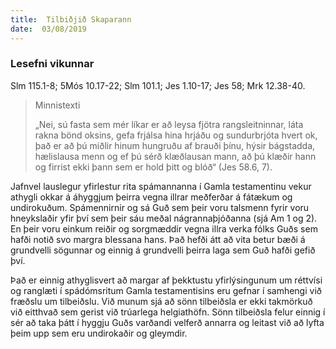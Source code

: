 ```yaml
---
title:  Tilbiðjið Skaparann
date:  03/08/2019
---
```


### Lesefni vikunnar
Slm 115.1-8; 5Mós 10.17-22; Slm 101.1; Jes 1.10-17; Jes 58; Mrk 12.38-40.

> <p>Minnistexti</p>
> „Nei, sú fasta sem mér líkar er að leysa fjötra rangsleitninnar, láta rakna bönd oksins, gefa frjálsa hina hrjáðu og sundurbrjóta hvert ok, það er að þú miðlir hinum hungruðu af brauði þínu, hýsir bágstadda, hælislausa menn og ef þú sérð klæðlausan mann, að þú klæðir hann og firrist ekki þann sem er hold þitt og blóð“ (Jes 58.6, 7).

Jafnvel lauslegur yfirlestur rita spámannanna í Gamla testamentinu vekur athygli okkar á áhyggjum þeirra vegna illrar meðferðar á fátækum og undirokuðum. Spámennirnir og sá Guð sem þeir voru talsmenn fyrir voru hneykslaðir yfir því sem þeir sáu meðal nágrannaþjóðanna (sjá Am 1 og 2). En þeir voru einkum reiðir og sorgmæddir vegna illra verka fólks Guðs sem hafði notið svo margra blessana hans. Það hefði átt að vita betur bæði á grundvelli sögunnar og einnig á grundvelli þeirra laga sem Guð hafði gefið því.

Það er einnig athyglisvert að margar af þekktustu yfirlýsingunum um réttvísi og ranglæti í spádómsritum Gamla testamentisins eru gefnar í samhengi við fræðslu um tilbeiðslu. Við munum sjá að sönn tilbeiðsla er ekki takmörkuð við eitthvað sem gerist við trúarlega helgiathöfn. Sönn tilbeiðsla felur einnig í sér að taka þátt í hyggju Guðs varðandi velferð annarra og leitast við að lyfta þeim upp sem eru undirokaðir og gleymdir.